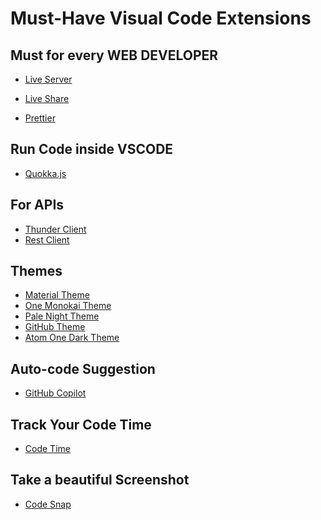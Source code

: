 # Must-Have Visual Code Extensions

## Must for every WEB DEVELOPER

[//]: <> (Live Server lets you experience live changes in your browser)

- [Live Server](https://marketplace.visualstudio.com/items?itemName=ritwickdey.LiveServer)

[//]: <> (Live Share is for Real-time collab)

- [Live Share](https://marketplace.visualstudio.com/items?itemName=MS-vsliveshare.vsliveshare)

- [Prettier](https://marketplace.visualstudio.com/items?itemName=esbenp.prettier-vscode)

## Run Code inside VSCODE

- [Quokka.js](https://quokkajs.com/)

## For APIs

- [Thunder Client](https://marketplace.visualstudio.com/items?itemName=rangav.vscode-thunder-client)
- [Rest Client](https://marketplace.visualstudio.com/items?itemName=humao.rest-client)

## Themes

- [Material Theme](https://marketplace.visualstudio.com/items?itemName=Equinusocio.vsc-material-theme)
- [One Monokai Theme](https://marketplace.visualstudio.com/items?itemName=azemoh.one-monokai)
- [Pale Night Theme](https://marketplace.visualstudio.com/items?itemName=whizkydee.material-palenight-theme)
- [GitHub Theme](https://marketplace.visualstudio.com/items?itemName=GitHub.github-vscode-theme)
- [Atom One Dark Theme](https://marketplace.visualstudio.com/items?itemName=akamud.vscode-theme-onedark)

## Auto-code Suggestion

- [GitHub Copilot](https://marketplace.visualstudio.com/items?itemName=GitHub.copilot)

## Track Your Code Time

- [Code Time](https://marketplace.visualstudio.com/items?itemName=softwaredotcom.swdc-vscode)

## Take a beautiful Screenshot

- [Code Snap](https://marketplace.visualstudio.com/items?itemName=adpyke.codesnap)
